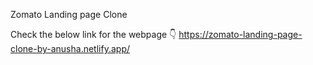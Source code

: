 Zomato Landing page Clone

Check the below link for the webpage 👇
https://zomato-landing-page-clone-by-anusha.netlify.app/
